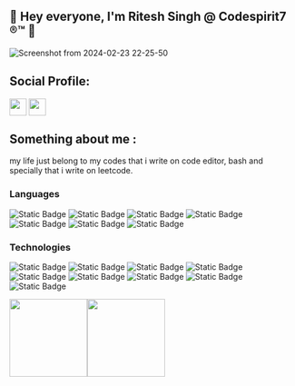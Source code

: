 ## 👋 Hey everyone, I'm Ritesh Singh @ Codespirit7 ®™ 👋
![Screenshot from 2024-02-23 22-25-50](https://github.com/codespirit7/codespirit7/assets/88592710/e9ca146b-2fd0-4369-bfbc-0d674920d5e1)




## Social Profile:

<a href="http://linkedin.com/in/ritesh-in" target="blank"><img align="center" src="https://img.shields.io/badge/-linkedin-000%3F%26logo%3Dlinkedin?style=for-the-badge&logo=linkedin&logoColor=blue&color=black" alt="" height="30" /></a>
<a href="http://instagram.com/turingmachine_" target="blank"><img align="center" src="https://img.shields.io/badge/-instagram-000%3F%26logo%3Dinstagram?style=for-the-badge&logo=instagram&logoColor=pink&color=black" alt="" height="30" /></a>
  
 

## Something about me :
my life just belong to my codes that i write on code editor, bash and specially that i write on leetcode.

### Languages

![Static Badge](https://img.shields.io/badge/-C%2B%2B-000%3F%26logo%3DC%2B%2B?style=for-the-badge&logo=C%2B%2B&logoColor=Blue&color=black)
![Static Badge](https://img.shields.io/badge/-javascript-000%3F%26logo%3Djavascript?style=for-the-badge&logo=javascript&logoColor=yellow&color=black)
![Static Badge](https://img.shields.io/badge/-GO-000%3F%26logo%3DGo?style=for-the-badge&logo=Go&logoColor=blue&color=black)
![Static Badge](https://img.shields.io/badge/-typescript-000%3F%26logo%3Dtypescript?style=for-the-badge&logo=typescript&logoColor=blue&color=black)
![Static Badge](https://img.shields.io/badge/-python-000%3F%26logo%3Dpython?style=for-the-badge&logo=python&logoColor=voilet&color=black)
![Static Badge](https://img.shields.io/badge/-sql-000%3F%26logo%3Dsql?style=for-the-badge&logo=sql&logoColor=orange&color=black)
![Static Badge](https://img.shields.io/badge/-Ruby-000%3F%26logo%3Druby?style=for-the-badge&logo=ruby&logoColor=orange&color=black)




### Technologies
![Static Badge](https://img.shields.io/badge/-docker-000%3F%26logo%3Ddocker?style=for-the-badge&logo=docker&logoColor=blue&color=black)
![Static Badge](https://img.shields.io/badge/-linux-000%3F%26logo%3Dlinux?style=for-the-badge&logo=linux&logoColor=yellow&color=black)
![Static Badge](https://img.shields.io/badge/-node-000%3F%26logo%3DNode?style=for-the-badge&logo=nodedotjs&logoColor=green&color=black)
![Static Badge](https://img.shields.io/badge/-Express-000%3F%26logo%3DExpress?style=for-the-badge&logo=Express&logoColor=green&color=black)
![Static Badge](https://img.shields.io/badge/-React-000%3F%26logo%3DReact?style=for-the-badge&logo=React&logoColor=blue&color=black)
![Static Badge](https://img.shields.io/badge/-redis-000%3F%26logo%3Dredis?style=for-the-badge&logo=redis&logoColor=red&color=black)
![Static Badge](https://img.shields.io/badge/-mongodb-000%3F%26logo%3Dmongodb?style=for-the-badge&logo=mongodb&logoColor=green&color=black)
![Static Badge](https://img.shields.io/badge/-mysql-000%3F%26logo%3Dmysql?style=for-the-badge&logo=mysql&logoColor=blue&color=black)
![Static Badge](https://img.shields.io/badge/-spring-000%3F%26logo%3Dspring?style=for-the-badge&logo=spring&logoColor=green&color=black)


<a href="https://www.github.com/codespirit7"><img height="137px" src="https://github-readme-stats.vercel.app/api?username=codespirit7&hide_title=true&hide_border=true&show_icons=true&include_all_commits=true&count_private=true&line_height=21&text_color=000&icon_color=000&bg_color=0,ea6161,ffc64d,fffc4d,52fa5a&theme=graywhite" /><!-- wi*quL3fcV --><img height="137px" src="https://github-readme-stats.vercel.app/api/top-langs/?username=codespirit7&hide=html&hide_title=true&hide_border=true&layout=compact&langs_count=6&exclude_repo=comp426,Redventures-Movie-Quotes&text_color=000&icon_color=fff&bg_color=0,52fa5a,4dfcff,c64dff&theme=graywhite" /></a>
